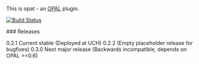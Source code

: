 This is opat - an [OPAL](https://github.com/openhealthcare/opal) plugin.

[![Build
Status](https://travis-ci.org/openhealthcare/opal-opat.png?branch=master)](https://travis-ci.org/openhealthcare/opal-opat)

### Releases

0.2.1 Current stable (Deployed at UCH)
0.2.2 (Empty placeholder release for bugfixes)
0.3.0 Next major release (Backwards incompatible, depends on OPAL >=0.6)
